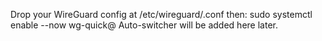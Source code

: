 Drop your WireGuard config at /etc/wireguard/<name>.conf then:
  sudo systemctl enable --now wg-quick@<name>
Auto-switcher will be added here later.
